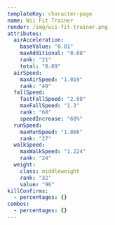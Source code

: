 ```yaml
---
templateKey: character-page
name: Wii Fit Trainer
render: /img/wii-fit-trainer.png
attributes:
  airAcceleration:
    baseValue: "0.01"
    maxAdditional: "0.08"
    rank: "21"
    total: "0.09"
  airSpeed:
    maxAirSpeed: "1.019"
    rank: "49"
  fallSpeed:
    fastFallSpeed: "2.08"
    maxFallSpeed: "1.3"
    rank: "68"
    speedIncrease: "60%"
  runSpeed:
    maxRunSpeed: "1.866"
    rank: "27"
  walkSpeed:
    maxWalkSpeed: "1.224"
    rank: "24"
  weight:
    class: middleweight
    rank: "32"
    value: "96"
killConfirms:
  - percentages: {}
combos:
  - percentages: {}
---
```

